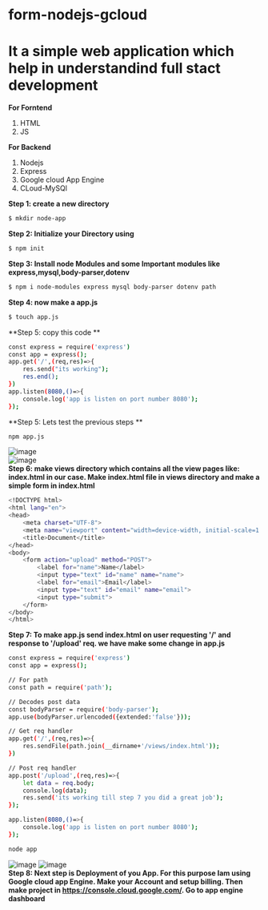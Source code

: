 # form-nodejs-gcloud
# It a simple web application which help in understandind full stact development
**For Forntend**  
1. HTML
2. JS

**For Backend**  
1. Nodejs  
2. Express  
3. Google cloud App Engine  
4. CLoud-MySQl  

**Step 1: create a new directory**  
```sh
$ mkdir node-app
```  
**Step 2: Initialize your Directory using**  
```sh
$ npm init
```  
**Step 3: Install node Modules and some Important modules like express,mysql,body-parser,dotenv**  
```sh
$ npm i node-modules express mysql body-parser dotenv path
```
**Step 4: now make a app.js**  
```sh
$ touch app.js 
``` 
**Step 5: copy this code **  
```sh
const express = require('express')
const app = express();
app.get('/',(req,res)=>{
    res.send("its working");
    res.end();
})
app.listen(8080,()=>{
    console.log('app is listen on port number 8080');
});
```

**Step 5: Lets test the previous steps **   
```sh
npm app.js
```  
![image](https://user-images.githubusercontent.com/51235172/92493506-38882100-f212-11ea-827a-e04e6d65f706.png)  
![image](https://user-images.githubusercontent.com/51235172/92500590-f9aa9900-f21a-11ea-89ca-9f7b2c59e092.png)  
**Step 6: make views directory which contains all the view pages like: index.html in our case. Make index.html file in views directory and make a simple form in index.html**
```sh
<!DOCTYPE html>
<html lang="en">
<head>
    <meta charset="UTF-8">
    <meta name="viewport" content="width=device-width, initial-scale=1.0">
    <title>Document</title>
</head>
<body>
    <form action="upload" method="POST">
        <label for="name">Name</label>
        <input type="text" id="name" name="name">
        <label for="email">Email</label>
        <input type="text" id="email" name="email">
        <input type="submit">
    </form>
</body>
</html>
```  
**Step 7: To make app.js send index.html on user requesting '/' and response to '/upload' req. we have make some change in app.js**
```sh
const express = require('express')
const app = express();

// For path
const path = require('path');

// Decodes post data
const bodyParser = require('body-parser');
app.use(bodyParser.urlencoded({extended:'false'}));

// Get req handler
app.get('/',(req,res)=>{
    res.sendFile(path.join(__dirname+'/views/index.html'));
})

// Post req handler
app.post('/upload',(req,res)=>{
    let data = req.body;
    console.log(data);
    res.send('its working till step 7 you did a great job');
});

app.listen(8080,()=>{
    console.log('app is listen on port number 8080');
});
```  
```sh
node app
```
![image](https://user-images.githubusercontent.com/51235172/92503365-c7029f80-f21e-11ea-9cdc-9eca99adccdb.png)
![image](https://user-images.githubusercontent.com/51235172/92503279-a4708680-f21e-11ea-9cb8-b28b20cc0378.png)  
**Step 8: Next step is Deployment of you App. For this purpose Iam using Google cloud app Engine. Make your Account and setup billing. Then make project in https://console.cloud.google.com/. Go to app engine dashboard**



